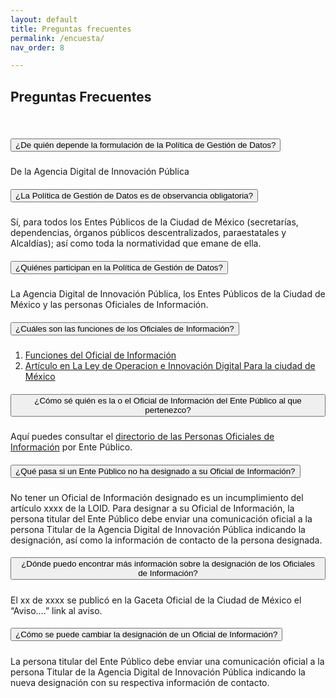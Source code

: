 ```yaml
---
layout: default
title: Preguntas frecuentes
permalink: /encuesta/
nav_order: 8

---
```


## Preguntas Frecuentes 
<br>

<div id="accordion">
    <div class="card">
      <div class="card-header" id="headingOne">
        <h5 class="mb-0">
          <button class="btn btn-link" data-toggle="collapse" data-target="#collapseOne" aria-expanded="true" aria-controls="collapseOne">
            ¿De quién depende la formulación de la Política de Gestión de Datos?
          </button>
        </h5>
      </div>
  
<div id="collapseOne" class="collapse show" aria-labelledby="headingOne" data-parent="#accordion">
<div class="card-body">
    De la Agencia Digital de Innovación Pública
</div>
</div>
</div>
<div class="card">
<div class="card-header" id="headingTwo">
<h5 class="mb-0">
    <button class="btn btn-link collapsed" data-toggle="collapse" data-target="#collapseTwo" aria-expanded="false" aria-controls="collapseTwo">
    ¿La Política de Gestión de Datos es de observancia obligatoria? 

 </button>
</h5>
</div>
<div id="collapseTwo" class="collapse" aria-labelledby="headingTwo" data-parent="#accordion">
<div class="card-body">
    Sí, para todos los Entes Públicos de la Ciudad de México (secretarías, dependencias, órganos públicos descentralizados, paraestatales y Alcaldías); así como toda la normatividad que emane de ella. 
</div>
</div>
</div>
<div class="card">
<div class="card-header" id="headingThree">
<h5 class="mb-0">
    <button class="btn btn-link collapsed" data-toggle="collapse" data-target="#collapseThree" aria-expanded="false" aria-controls="collapseThree">
    ¿Quiénes participan en la Política de Gestión de Datos? 
    </button>
</h5>
</div>
<div id="collapseThree" class="collapse" aria-labelledby="headingThree" data-parent="#accordion">
<div class="card-body">
    La Agencia Digital de Innovación Pública, los Entes Públicos de la Ciudad de México y las personas Oficiales de Información. 
</div>
</div>
</div>
<div class="card">
<div class="card-header" id="headingFour">
<h5 class="mb-0">
    <button class="btn btn-link collapsed" data-toggle="collapse" data-target="#collapseFour" aria-expanded="false" aria-controls="collapseThree">
    ¿Cuáles son las funciones de los Oficiales de Información? 
    </button>
</h5>
</div>
<div id="collapseFour" class="collapse" aria-labelledby="headingFour" data-parent="#accordion">
<div class="card-body">
    <ol>
        <li>
            <a href="https://gobcdmx.github.io/politicadedatos/sobre/comocumplir">Funciones del Oficial de Información</a>
        </li>
        <li>
            <a href="http://" target="_blank" rel="noopener noreferrer"> Artículo en La Ley de Operacion e Innovación Digital Para la ciudad de México</a>

</li>
    </ol>
</div>
</div>
</div>
<div class="card">
<div class="card-header" id="headingFive">
<h5 class="mb-0">
    <button class="btn btn-link collapsed" data-toggle="collapse" data-target="#collapseFive" aria-expanded="false" aria-controls="collapseFive">
    ¿Cómo sé quién es la o el Oficial de Información del Ente Público al que pertenezco? 
    </button>
</h5>
</div>
<div id="collapseFive" class="collapse" aria-labelledby="headingFive" data-parent="#accordion">
<div class="card-body">
    Aquí puedes consultar el <a href="https://gobcdmx.github.io/politicadedatos/directorio/">directorio de las Personas Oficiales de Información</a> por Ente Público. 
    

</div>
</div>
</div>
<div class="card">
<div class="card-header" id="headingSix">
<h5 class="mb-0">
    <button class="btn btn-link collapsed" data-toggle="collapse" data-target="#collapseSix" aria-expanded="false" aria-controls="collapseSix">
    ¿Qué pasa si un Ente Público no ha designado a su Oficial de Información? 
    </button>
</h5>
</div>
<div id="collapseSix" class="collapse" aria-labelledby="headingSix" data-parent="#accordion">
<div class="card-body">
    No tener un Oficial de Información designado es un incumplimiento del artículo xxxx de la LOID. Para designar a su Oficial de Información, la persona titular del Ente Público debe enviar una comunicación oficial a la persona Titular de la Agencia Digital de Innovación Pública indicando la designación, así como la información de contacto de la persona designada. 
</div>
</div>
</div>
<div class="card">
<div class="card-header" id="headingSeven">
<h5 class="mb-0">
    <button class="btn btn-link collapsed" data-toggle="collapse" data-target="#collapseSeven" aria-expanded="false" aria-controls="collapseSeven">
    ¿Dónde puedo encontrar más información sobre la designación de los Oficiales de Información? 
    </button>
</h5>
</div>
<div id="collapseSeven" class="collapse" aria-labelledby="headingSeven" data-parent="#accordion">
<div class="card-body">
    El xx de xxxx se publicó en la Gaceta Oficial de la Ciudad de México el “Aviso….” link al aviso. 
</div>
</div>
</div>
<div class="card">
<div class="card-header" id="headingEight">
<h5 class="mb-0">
    <button class="btn btn-link collapsed" data-toggle="collapse" data-target="#collapseEight" aria-expanded="false" aria-controls="collapseThree">
    ¿Cómo se puede cambiar la designación de un Oficial de Información? 
    </button>
</h5>
</div>
<div id="collapseEight" class="collapse" aria-labelledby="headingEight" data-parent="#accordion">
<div class="card-body">
    La persona titular del Ente Público debe enviar una comunicación oficial a la persona Titular de la Agencia Digital de Innovación Pública indicando la nueva designación con su respectiva información de contacto. 
</div>
</div>
</div>
  </div>

<script src="https://code.jquery.com/jquery-3.3.1.slim.min.js" integrity="sha384-q8i/X+965DzO0rT7abK41JStQIAqVgRVzpbzo5smXKp4YfRvH+8abtTE1Pi6jizo" crossorigin="anonymous"></script>
<script src="https://cdnjs.cloudflare.com/ajax/libs/popper.js/1.14.7/umd/popper.min.js" integrity="sha384-UO2eT0CpHqdSJQ6hJty5KVphtPhzWj9WO1clHTMGa3JDZwrnQq4sF86dIHNDz0W1" crossorigin="anonymous"></script>
<script src="https://stackpath.bootstrapcdn.com/bootstrap/4.3.1/js/bootstrap.min.js" integrity="sha384-JjSmVgyd0p3pXB1rRibZUAYoIIy6OrQ6VrjIEaFf/nJGzIxFDsf4x0xIM+B07jRM" crossorigin="anonymous"></script>
